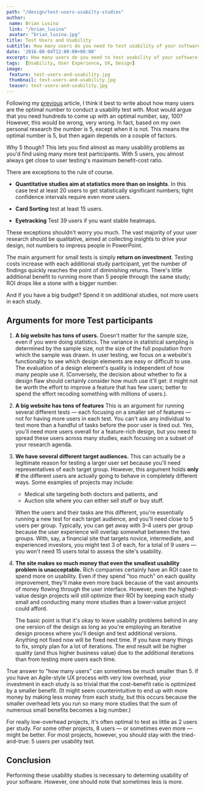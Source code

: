 ```yaml
---
path: "/design/test-users-usabilty-studies"
author: 
 name: Brian Lusina
 link: "/brian_lusina"
 avatar: "brian_lusina.jpg"
title: Test Users and Usability
subtitle: How many users do you need to test usability of your software?
date: '2016-08-04T12:00:00+00:00'
excerpt: How many users do you need to test usability of your software?
tags:  [Usability, User Experience, UX, Design]
image:
 feature: test-users-and-usability.jpg
 thumbnail: test-users-and-usability.jpg
 teaser: test-users-and-usability.jpg
---
```


Following my [previous](https://brianlusina.github.io/Paper-Rabbit/articles/usability-and-code/) article, I think it best to write about how many users are the optimal number to conduct a usability test with. Most would argue that you need hundreds to come up with an optimal number, say, 100? However, this would be wrong, very wrong. In fact, based on my own personal research the number is 5, except when it is not. This means the optimal number is 5, but then again depends on a couple of factors.

Why 5 though? This lets you find almost as many usability problems as you'd find using many more test participants. With 5 users, you almost always get close to user testing's maximum benefit-cost ratio.

There are exceptions to the rule of course.

- **Quantitative studies aim at statistics more than on insights**. In this case test at least 20 users to get statistically significant numbers; tight confidence intervals require even more users.

- **Card Sorting** test at least 15 users.

- **Eyetracking** Test 39 users if you want stable heatmaps.

These exceptions shouldn't worry you much. The vast majority of your user research should be qualitative, aimed at collecting insights to drive your design, not numbers to impress people in PowerPoint.

The main argument for small tests is simply **return on investment**. Testing costs increase with each additional study participant, yet the number of findings quickly reaches the point of diminishing returns. There's little additional benefit to running more than 5 people through the same study; ROI drops like a stone with a bigger number.

And if you have a big budget? Spend it on additional studies, not more users in each study.

## Arguments for more Test participants

1.  **A big website has tons of users.** Doesn't matter for the sample size, even if you were doing statistics. The variance in statistical sampling is determined by the sample size, not the size of the full population from which the sample was drawn. In user testing, we focus on a website's functionality to see which design elements are easy or difficult to use. The evaluation of a design element's quality is independent of how many people use it. (Conversely, the decision about whether to fix a design flaw should certainly consider how much use it'll get: it might not be worth the effort to improve a feature that has few users; better to spend the effort recoding something with millions of users.).

2)  **A big website has tons of features** This is an argument for running several different tests — each focusing on a smaller set of features — not for having more users in each test. You can't ask any individual to test more than a handful of tasks before the poor user is tired out. Yes, you'll need more users overall for a feature-rich design, but you need to spread these users across many studies, each focusing on a subset of your research agenda.

3.  **We have several different target audiences.** This can actually be a legitimate reason for testing a larger user set because you'll need representatives of each target group. However, this argument holds **only if** the different users are actually going to behave in completely different ways. Some examples of projects may include:

    - Medical site targeting both doctors and patients, and
    - Auction site where you can either sell stuff or buy stuff.

    When the users and their tasks are this different, you're essentially running a new test for each target audience, and you'll need close to 5 users per group. Typically, you can get away with 3–4 users per group because the user experience will overlap somewhat between the two groups. With, say, a financial site that targets novice, intermediate, and experienced investors, you might test 3 of each, for a total of 9 users — you won't need 15 users total to assess the site's usability.

4.  **The site makes so much money that even the smallest usability problem is unacceptable.** Rich companies certainly have an ROI case to spend more on usability. Even if they spend "too much" on each quality improvement, they'll make even more back because of the vast amounts of money flowing through the user interface. However, even the highest-value design projects will still optimize their ROI by keeping each study small and conducting many more studies than a lower-value project could afford.

    The basic point is that it's okay to leave usability problems behind in any one version of the design as long as you're employing an iterative design process where you'll design and test additional versions. Anything not fixed now will be fixed next time. If you have many things to fix, simply plan for a lot of iterations. The end result will be higher quality (and thus higher business value) due to the additional iterations than from testing more users each time.

True answer to "how many users" can sometimes be much smaller than 5. If you have an Agile-style UX process with very low overhead, your investment in each study is so trivial that the cost–benefit ratio is optimized by a smaller benefit. (It might seem counterintuitive to end up with more money by making less money from each study, but this occurs because the smaller overhead lets you run so many more studies that the sum of numerous small benefits becomes a big number.)

For really low-overhead projects, it's often optimal to test as little as 2 users per study. For some other projects, 8 users — or sometimes even more — might be better. For most projects, however, you should stay with the tried-and-true: 5 users per usability test.

## Conclusion

Performing these usability studies is necessary to determing usability of your software. However, one should note that sometimes less is more.
